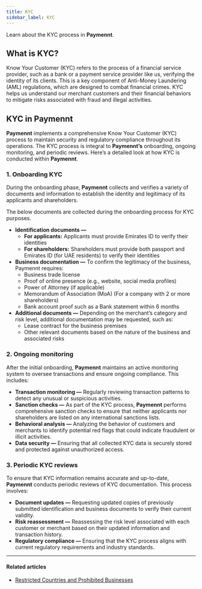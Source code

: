 ```yaml
---
title: KYC
sidebar_label: KYC
---
```


Learn about the KYC process in **Paymennt**.

## What is KYC?

Know Your Customer (KYC) refers to the process of a financial service provider, such as a bank or a payment service provider like us, verifying the identity of its clients. This is a key component of Anti-Money Laundering (AML) regulations, which are designed to combat financial crimes. KYC helps us understand our merchant customers and their financial behaviors to mitigate risks associated with fraud and illegal activities.

## KYC in Paymennt

**Paymennt** implements a comprehensive Know Your Customer (KYC) process to maintain security and regulatory compliance throughout its operations. The KYC process is integral to **Paymennt’s** onboarding, ongoing monitoring, and periodic reviews. Here’s a detailed look at how KYC is conducted within **Paymennt**.

### 1. Onboarding KYC

During the onboarding phase, **Paymennt** collects and verifies a variety of documents and information to establish the identity and legitimacy of its applicants and shareholders.

The below documents are collected during the onboarding process for KYC purposes.

* **Identification documents —**
  * **For applicants:** Applicants must provide Emirates ID to verify their identities
  * **For shareholders:** Shareholders must provide both passport and Emirates ID (for UAE residents) to verify their identities
* **Business documentation —** To confirm the legitimacy of the business, Paymennt requires:
  * Business trade license
  * Proof of online presence (e.g., website, social media profiles)
  * Power of Attorney (if applicable)
  * Memorandum of Association (MoA) (For a company with 2 or more shareholders)
  * Bank account proof such as a Bank statement within 6 months
* **Additional documents —** Depending on the merchant’s category and risk level, additional documentation may be requested, such as:
  * Lease contract for the business premises
  * Other relevant documents based on the nature of the business and associated risks

### 2. Ongoing monitoring

After the initial onboarding, **Paymennt** maintains an active monitoring system to oversee transactions and ensure ongoing compliance. This includes:

* **Transaction monitoring —** Regularly reviewing transaction patterns to detect any unusual or suspicious activities.
* **Sanction checks —** As part of the KYC process, **Paymennt** performs comprehensive sanction checks to ensure that neither applicants nor shareholders are listed on any international sanctions lists.
* **Behavioral analysis —** Analyzing the behavior of customers and merchants to identify potential red flags that could indicate fraudulent or illicit activities.
* **Data security —** Ensuring that all collected KYC data is securely stored and protected against unauthorized access.

### 3. Periodic KYC reviews

To ensure that KYC information remains accurate and up-to-date, **Paymennt** conducts periodic reviews of KYC documentation. This process involves:

* **Document updates —** Requesting updated copies of previously submitted identification and business documents to verify their current validity.
* **Risk reassessment —** Reassessing the risk level associated with each customer or merchant based on their updated information and transaction history.
* **Regulatory compliance —** Ensuring that the KYC process aligns with current regulatory requirements and industry standards.

***

#### Related articles

* [<ins>Restricted Countries and Prohibited Businesses</ins>](https://www.paymennt.com/en/restricted-businesses)
